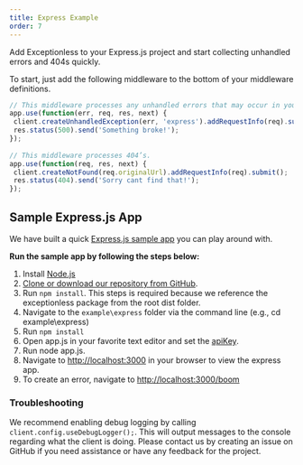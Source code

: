 ```yaml
---
title: Express Example
order: 7
---
```

Add Exceptionless to your Express.js project and start collecting unhandled errors and 404s quickly.

To start, just add the following middleware to the bottom of your middleware definitions.

```javascript
// This middleware processes any unhandled errors that may occur in your middleware.
app.use(function(err, req, res, next) {
 client.createUnhandledException(err, 'express').addRequestInfo(req).submit();
 res.status(500).send('Something broke!');
});
 
// This middleware processes 404’s.
app.use(function(req, res, next) {
 client.createNotFound(req.originalUrl).addRequestInfo(req).submit();
 res.status(404).send('Sorry cant find that!');
});
```

## Sample Express.js App

We have built a quick [Express.js sample app](https://github.com/exceptionless/Exceptionless.JavaScript/blob/master/example/express/app.js) you can play around with.

**Run the sample app by following the steps below:**

1. Install [Node.js](https://nodejs.org/)
2. [Clone or download our repository from GitHub](https://github.com/exceptionless/Exceptionless.JavaScript).
3. Run `npm install`. This steps is required because we reference the exceptionless package from the root dist folder.
4. Navigate to the `example\express` folder via the command line (e.g., cd example\express)
5. Run `npm install`
6. Open app.js in your favorite text editor and set the [apiKey](https://github.com/exceptionless/Exceptionless.JavaScript/blob/master/example/express/app.js#L5-L6).
7. Run node app.js.
8. Navigate to <http://localhost:3000> in your browser to view the express app.
9. To create an error, navigate to <http://localhost:3000/boom>

### Troubleshooting

We recommend enabling debug logging by calling `client.config.useDebugLogger();`. This will output messages to the console regarding what the client is doing. Please contact us by creating an issue on GitHub if you need assistance or have any feedback for the project.